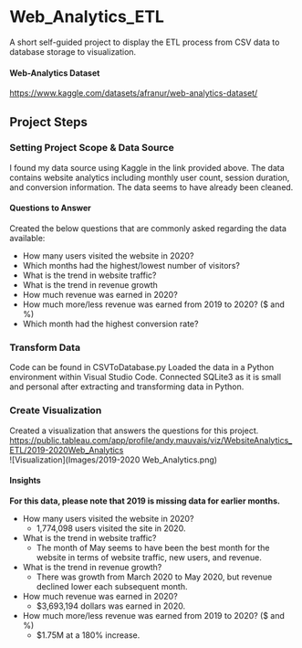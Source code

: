 # Web_Analytics_ETL  
A short self-guided project to display the ETL process from CSV data to database storage to visualization.   
  
#### Web-Analytics Dataset   
https://www.kaggle.com/datasets/afranur/web-analytics-dataset/
  
## Project Steps  
### Setting Project Scope & Data Source  
I found my data source using Kaggle in the link provided above. The data contains website analytics including monthly user count, session duration, and conversion information. The data seems to have already been cleaned.   
#### Questions to Answer  
Created the below questions that are commonly asked regarding the data available:  
* How many users visited the website in 2020?  
* Which months had the highest/lowest number of visitors?  
* What is the trend in website traffic?  
* What is the trend in revenue growth  
* How much revenue was earned in 2020?  
* How much more/less revenue was earned from 2019 to 2020? ($ and %)  
* Which month had the highest conversion rate?  
  
### Transform Data
Code can be found in CSVToDatabase.py
Loaded the data in a Python environment within Visual Studio Code. Connected SQLite3 as it is small and personal after extracting and transforming data in Python.

### Create Visualization  
Created a visualization that answers the questions for this project.  
https://public.tableau.com/app/profile/andy.mauvais/viz/WebsiteAnalytics_ETL/2019-2020Web_Analytics      
![Visualization](Images/2019-2020 Web_Analytics.png)    
  
#### Insights
**For this data, please note that 2019 is missing data for earlier months.**  
* How many users visited the website in 2020?  
  * 1,774,098 users visited the site in 2020.
* What is the trend in website traffic?  
	* The month of May seems to have been the best month for the website in terms of website traffic, new users, and revenue.  
* What is the trend in revenue growth?  
	* There was growth from March 2020 to May 2020, but revenue declined lower each subsequent month.
* How much revenue was earned in 2020?  
	* $3,693,194 dollars was earned in 2020.  
* How much more/less revenue was earned from 2019 to 2020? ($ and %)  
	* $1.75M at a 180% increase.
  
